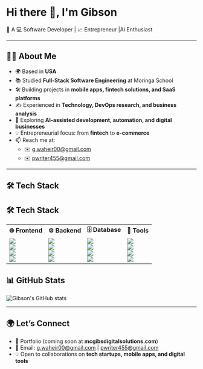 # Hi there 👋, I'm Gibson  

🚀 A 💻 Software Developer | 📈 Entrepreneur  |Ai Enthusiast 

---

## 👨‍💻 About Me  
- 🌍 Based in **USA**  
- 📚 Studied  **Full-Stack Software Engineering** at Moringa School  
- 🛠️ Building projects in **mobile apps, fintech solutions, and SaaS platforms**  
- ✍️ Experienced in **Technology, DevOps research, and business analysis**  
- 🎯 Exploring **AI-assisted development, automation, and digital businesses**  
- 💡 Entrepreneurial focus: from **fintech** to **e-commerce**  
- 📫 Reach me at:  
  - ✉️ g.waheir00@gmail.com  
  - ✉️ pwriter455@gmail.com  

---

## 🛠️ Tech Stack  

## 🛠️ Tech Stack  

<div align="center">

<table>
  <tr>
    <td><b>🌐 Frontend</b></td>
    <td><b>⚙️ Backend</b></td>
    <td><b>🗄️ Database</b></td>
    <td><b>🔧 Tools</b></td>
  </tr>
  <tr>
    <td>
      <img src="https://img.shields.io/badge/React-20232A?style=flat&logo=react&logoColor=61DAFB"><br>
      <img src="https://img.shields.io/badge/Next.js-000000?style=flat&logo=next.js&logoColor=white"><br>
      <img src="https://img.shields.io/badge/JavaScript-F7DF1E?style=flat&logo=javascript&logoColor=black"><br>
      <img src="https://img.shields.io/badge/Tailwind_CSS-38B2AC?style=flat&logo=tailwind-css&logoColor=white">
    </td>
    <td>
      <img src="https://img.shields.io/badge/Node.js-43853D?style=flat&logo=node.js&logoColor=white"><br>
      <img src="https://img.shields.io/badge/Python-14354C?style=flat&logo=python&logoColor=white"><br>
      <img src="https://img.shields.io/badge/Django-092E20?style=flat&logo=django&logoColor=white"><br>
      <img src="https://img.shields.io/badge/Flask-000000?style=flat&logo=flask&logoColor=white">
    </td>
    <td>
      <img src="https://img.shields.io/badge/PostgreSQL-316192?style=flat&logo=postgresql&logoColor=white"><br>
      <img src="https://img.shields.io/badge/MySQL-005C84?style=flat&logo=mysql&logoColor=white"><br>
      <img src="https://img.shields.io/badge/Supabase-3ECF8E?style=flat&logo=supabase&logoColor=white"><br>
      <img src="https://img.shields.io/badge/Firebase-FFCA28?style=flat&logo=firebase&logoColor=black">
    </td>
    <td>
      <img src="https://img.shields.io/badge/Git-F05032?style=flat&logo=git&logoColor=white"><br>
      <img src="https://img.shields.io/badge/GitHub-181717?style=flat&logo=github&logoColor=white"><br>
      <img src="https://img.shields.io/badge/VS%20Code-0078d7?style=flat&logo=visual-studio-code&logoColor=white"><br>
      <img src="https://img.shields.io/badge/Netlify-00C7B7?style=flat&logo=netlify&logoColor=white">
    </td>
  </tr>
</table>

</div>


## 📊 GitHub Stats  
![Gibson's GitHub stats](https://github-readme-stats.vercel.app/api?username=gibsonwaheire&show_icons=true&theme=radical)  

---

## 🌍 Let’s Connect  
- 💼 Portfolio (coming soon at **mcgibsdigitalsolutions.com**)  
- 📧 Email: g.waheir00@gmail.com | pwriter455@gmail.com  
- 💡 Open to collaborations on **tech startups, mobile apps, and digital tools**  

